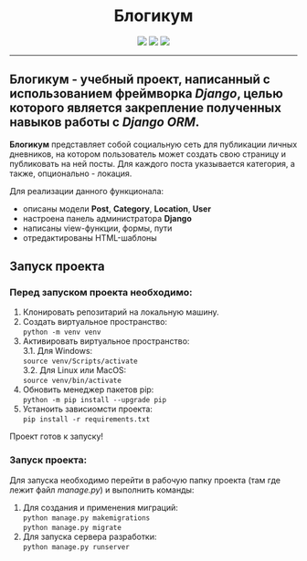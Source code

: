 <h1 align="center">Блогикум</h1>
<p align="center">
<img src="https://img.shields.io/badge/-Python_-Python?style=plastic&logo=python&logoColor=%233776AB&color=%23F8DD4C">
<img src="https://img.shields.io/badge/-Django_-Django?style=plastic&logo=Django&logoColor=%23092E20&color=%235AC02C">
<img src="https://img.shields.io/badge/-SQLite_-SQLite?style=plastic&logo=sqlite&logoColor=%23003B57&color=6fa8dc">
</p>

___

## Блогикум - учебный проект, написанный с использованием фреймворка *Django*, целью которого является закрепление полученных навыков работы с *Django ORM*.
**Блогикум** представляет собой социальную сеть для публикации личных дневников, на котором пользователь может создать свою страницу и публиковать на ней посты. Для каждого поста указывается категория, а также, опционально - локация. 

Для реализации данного функционала:
 - описаны модели **Post**, **Category**, **Location**, **User**
 - настроена панель администратора **Django**
 - написаны view-функции, формы, пути
 - отредактированы HTML-шаблоны

## Запуск проекта
### Перед запуском проекта необходимо:
1. Клонировать репозитарий на локальную машину.
2. Создать виртуальное пространство:<br>
   ```python -m venv venv```
3. Активировать виртуальное пространство:<br>
3.1. Для Windows:<br>
   ```source venv/Scripts/activate``` <br>
3.2. Для Linux или MacOS:<br>
   ```source venv/bin/activate```
4. Обновить менеджер пакетов pip:<br>
   ```python -m pip install --upgrade pip```
5. Устаноить зависиомсти проекта:<br>
   ```pip install -r requirements.txt```


Проект готов к запуску!

### Запуск проекта:
Для запуска необходимо перейти в рабочую папку проекта (там где лежит файл *manage.py*) и выполнить команды:
1. Для создания и применения миграций:<br>
   ```python manage.py makemigrations```<br>
   ```python manage.py migrate```
2. Для запуска сервера разработки:<br>
   ```python manage.py runserver```

